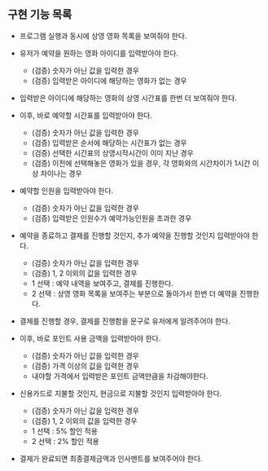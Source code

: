## 구현 기능 목록

* 프로그램 실행과 동시에 상영 영화 목록을 보여줘야 한다.
  
* 유저가 예약을 원하는 영화 아이디를 입력받아야 한다.
  * (검증) 숫자가 아닌 값을 입력한 경우
  * (검증) 입력받은 아이디에 해당하는 영화가 없는 경우

* 입력받은 아이디에 해당하는 영화의 상영 시간표를 한번 더 보여줘야 한다.
* 이후, 바로 예약할 시간표를 입력받아야 한다.
  * (검증) 숫자가 아닌 값을 입력한 경우
  * (검증) 입력받은 순서에 해당하는 시간표가 없는 경우
  * (검증) 선택한 시간표의 상영시작시간이 이미 지난 경우
  * (검증) 이전에 선택해놓은 영화가 있을 경우, 각 영화와의 시간차이가 1시간 이상 차이나는 경우

* 예약할 인원을 입력받아야 한다.
  * (검증) 숫자가 아닌 값을 입력한 경우
  * (검증) 입력받은 인원수가 예약가능인원을 초과한 경우


* 예약을 종료하고 결제를 진행할 것인지, 추가 예약을 진행할 것인지 입력받아야 한다.
  * (검증) 숫자가 아닌 값을 입력한 경우
  * (검증) 1, 2 이외의 값을 입력한 경우
  * 1 선택 : 예약 내역을 보여주고, 결제를 진행한다.
  * 2 선택 : 상영 영화 목록을 보여주는 부분으로 돌아가서 한번 더 예약을 진행한다.

* 결제를 진행할 경우, 결제를 진행함을 문구로 유저에게 알려주어야 한다.
* 이후, 바로 포인트 사용 금액을 입력받아야 한다.
  * (검증) 숫자가 아닌 값을 입력한 경우
  * (검증) 가격 이상의 값을 입력한 경우
  * 내야할 가격에서 입력받은 포인트 금액만큼을 차감해야한다.

* 신용카드로 지불할 것인지, 현금으로 지불할 것인지 입력받아야 한다.
  * (검증) 숫자가 아닌 값을 입력한 경우
  * (검증) 1, 2 이외의 값을 입력한 경우
  * 1 선택 : 5% 할인 적용
  * 2 선택 : 2% 할인 적용

* 결제가 완료되면 최종결제금액과 인사멘트를 보여주어야 한다.
